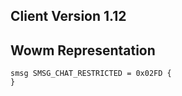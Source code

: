 ## Client Version 1.12

## Wowm Representation
```rust,ignore
smsg SMSG_CHAT_RESTRICTED = 0x02FD {
}

```
